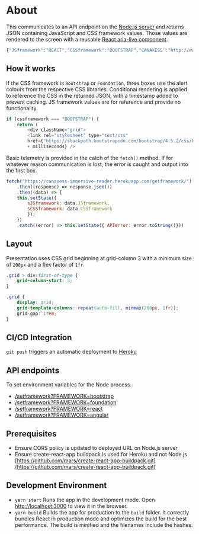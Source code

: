 # About
This communicates to an API endpoint on the [Node.js server](https://github.com/canaxess/immersive-reader) and returns JSON containing JavaScript and CSS framework values. Those values are rendered to the screen with a reusable [React aria-live component](https://github.com/canaxess/aria-live-component).

```javascript
{"JSframework":"REACT","CSSframework":"BOOTSTRAP","CANAXESS":"http://www.canaxess.com.au"}
```

## How it works
If the CSS framework is `Bootstrap` or `Foundation`, three boxes use the alert colours from the respective CSS libraries. Conditional rendering is applied to reference the CSS in the returned JSON, with a timestamp added to prevent caching. JS framework values are for reference and provide no functionality.

```javascript
if (cssframework === "BOOTSTRAP") {
    return (
        <div className="grid">
        <link rel="stylesheet" type="text/css" 
        href={"https://stackpath.bootstrapcdn.com/bootstrap/4.5.2/css/bootstrap.min.css?" 
        + milliseconds} />
```

Basic telemetry is provided in the catch of the `fetch()` method. If for whatever reason communication is lost, the error is caught and output into the first box.

```javascript
fetch("https://canaxess-immersive-reader.herokuapp.com/getframework/")
    .then((response) => response.json())
    .then((data) => {
    this.setState({
        sJSframework: data.JSframework,
        sCSSframework: data.CSSframework
        });
    })
    .catch((error) => this.setState({ APIerror: error.toString()}))
```

## Layout
Presentation uses CSS grid beginning at grid-column 3 with a minimum size of `200px` and a flex factor of `1fr`.

```css
.grid > div:first-of-type {
    grid-column-start: 3;
}

.grid {
    display: grid;
    grid-template-columns: repeat(auto-fill, minmax(200px, 1fr));
    grid-gap: 1rem;
}
```

## CI/CD Integration
`git push` triggers an automatic deployment to [Heroku](https://react-aria-live-component.herokuapp.com/)

## API endpoints
To set environment variables for the Node process.
* [/setframework?FRAMEWORK=bootstrap](https://canaxess-immersive-reader.herokuapp.com/setframework?FRAMEWORK=bootstrap)
* [/setframework?FRAMEWORK=foundation](https://canaxess-immersive-reader.herokuapp.com/setframework?FRAMEWORK=foundation)
* [/setframework?FRAMEWORK=react](https://canaxess-immersive-reader.herokuapp.com/setframework?FRAMEWORK=react)
* [/setframework?FRAMEWORK=angular](https://canaxess-immersive-reader.herokuapp.com/setframework?FRAMEWORK=angular)

## Prerequisites
* Ensure CORS policy is updated to deployed URL on Node.js server
* Ensure create-react-app buildpack is used for Heroku and not Node.js [https://github.com/mars/create-react-app-buildpack.git](https://github.com/mars/create-react-app-buildpack.git)

## Development Environment
* `yarn start` Runs the app in the development mode. Open [http://localhost:3000](http://localhost:3000) to view it in the browser.
* `yarn build` Builds the app for production to the `build` folder. It correctly bundles React in production mode and optimizes the build for the best performance. The build is minified and the filenames include the hashes.
